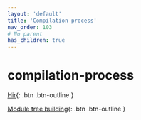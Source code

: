 ```yaml
---
layout: 'default'
title: 'Compilation process'
nav_order: 103
# No parent
has_children: true
---
```


# compilation-process

[Hir](compilation-process\hir.md){: .btn .btn-outline }
    
[Module tree building](compilation-process\module-tree-building.md){: .btn .btn-outline }
    